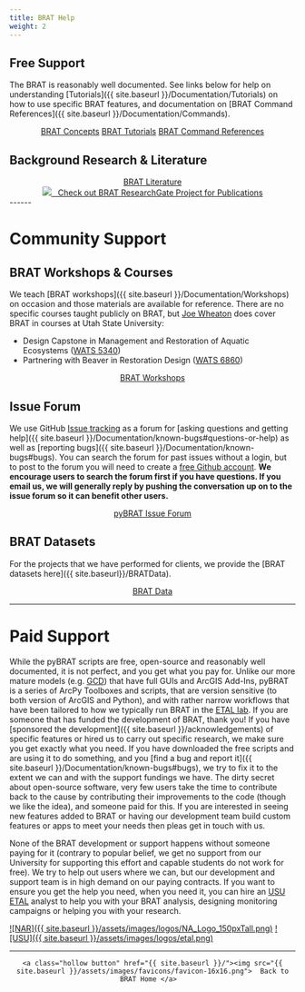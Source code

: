 ```yaml
---
title: BRAT Help
weight: 2
---
```

## Free Support

The BRAT is reasonably well documented. See links below for help on understanding [Tutorials]({{ site.baseurl }}/Documentation/Tutorials) on how to use specific BRAT features, and documentation on [BRAT Command References]({{ site.baseurl }}/Documentation/Commands).
<div align="center">
	<a class="hollow button" href="{{ site.baseurl }}/Documentation/Concepts"><i class="fa fa-lightbulb-o"></i>  BRAT Concepts</a>  
    <a class="hollow button" href="{{ site.baseurl }}/Documentation/Tutorials"><i class="fa fa-youtube"></i>  BRAT Tutorials</a>  
     <a class="hollow button" href="{{ site.baseurl }}/Documentation/Commands"><i class="fa fa-terminal"></i>  BRAT Command References</a>  

</div>


## Background Research & Literature

<div align="center">
	        <a class="hollow button" href="{{ site.baseurl }}/Documentation/references"><i class="fa fa-book"></i>  BRAT Literature</a>  
	<br>
	<a class="hollow button" href="https://www.researchgate.net/project/BRAT-Beaver-Restoration-Assessment-Tool" ><img src="{{ site.baseurl }}/assets/images/RG_Icon_24.png">&nbsp;&nbsp; Check out BRAT ResearchGate Project for Publications</a>
</div>
------

# Community Support

## BRAT Workshops & Courses

We teach [BRAT workshops]({{ site.baseurl }}/Documentation/Workshops) on occasion and those materials are available for reference. There are no specific courses taught publicly on BRAT, but  [Joe Wheaton](http://joewheaton.org) does cover BRAT in courses at Utah State University:
-  Design Capstone in Management and Restoration of Aquatic Ecosystems ([WATS 5340](https://restoration-usu.github.io/WATS-5340-5350/Course_Topics/WATS_5340/2_Assessing_Condition.html)) 
- Partnering with Beaver in Restoration Design ([WATS 6860](http://beaver.joewheaton.org/2018---usu-wats-6860.html))

<div align="center">
        <a class="hollow button" href="{{ site.baseurl }}/Documentation/Workshops"><i class="fa fa-users"></i>  BRAT Workshops</a>  
</div>



## Issue Forum 

We use GitHub [Issue tracking](https://github.com/Riverscapes/pyBRAT/issues) as a forum for [asking questions and getting help]({{ site.baseurl }}/Documentation/known-bugs#questions-or-help) as well as [reporting bugs]({{ site.baseurl }}/Documentation/known-bugs#bugs). You can search the forum for past issues without a login, but to post to the forum you will need to create a [free Github account](https://github.com/join). **We encourage users to search the forum first if you have questions. If you email us, we will generally reply by pushing the conversation up on to the issue forum so it can benefit other users.**

<div align="center">
        <a class="hollow button" href="https://github.com/Riverscapes/pyBRAT/issues"><i class="fa fa-github"></i>  pyBRAT Issue Forum</a>  
</div>


## BRAT Datasets

For the projects that we have performed for clients, we provide the [BRAT datasets here]({{ site.baseurl}}/BRATData).

<div align="center">
	<a class="hollow button" href="{{ site.baseurl}}/BRATData" ><i class="fa fa-database"></i>  BRAT Data</a>

</div>

------

# Paid Support

While the pyBRAT scripts are free, open-source and reasonably well documented, it is not perfect, and you get what you pay for.  Unlike our more mature models (e.g. [GCD](http://gcd.riverscapes.xyz)) that have full GUIs and ArcGIS Add-Ins, pyBRAT is a series of ArcPy Toolboxes and scripts, that are version sensitive (to both version of ArcGIS and Python), and with rather narrow workflows that have been tailored to how we typically run BRAT in the [ETAL lab](http://etal.joewheaton.org). If you are someone that has funded the development of BRAT, thank you! If you have [sponsored the development]({{ site.baseurl }}/acknowledgements) of specific features or hired us to carry out specific research, we make sure you get exactly what you need. If you have downloaded the free scripts and are using it to do something, and you [find a bug and report it]({{ site.baseurl }}/Documentation/known-bugs#bugs), we try to fix it to the extent we can and with the support fundings we have. The dirty secret about open-source software, very few users take the time to contribute back to the cause by contributing their improvements to the code (though we like the idea), and someone paid for this.  If you are interested in seeing new features added to BRAT or having our development team build custom features or apps to meet your needs then pleas get in touch with us. 

None of the BRAT development or support happens without someone paying for it (contrary to popular belief, we get no support from our University for supporting this effort and capable students do not work for free).  We try to help out users where we can, but our  development and support team is in high demand on our paying contracts.  If you want to ensure you get the help you need, when you need it, you can hire an [USU ETAL](http://etal.joewheaton.org) analyst to help you with your BRAT analysis, designing monitoring campaigns or helping you with your research. 

[![NAR]({{ site.baseurl }}/assets/images/logos/NA_Logo_150pxTall.png)](http://northarrowresearch.com/)
[![USU]({{ site.baseurl }}/assets/images/logos/etal.png)](http://etal.joewheaton.org)


------
<div align="center">

	<a class="hollow button" href="{{ site.baseurl }}/"><img src="{{ site.baseurl }}/assets/images/favicons/favicon-16x16.png">  Back to BRAT Home </a>  

</div>
